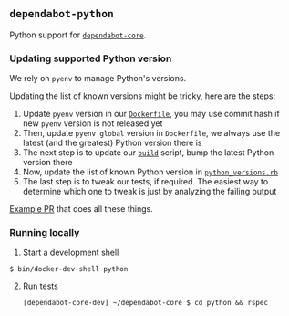 ## `dependabot-python`

Python support for [`dependabot-core`][core-repo].

### Updating supported Python version

We rely on `pyenv` to manage Python's versions.

Updating the list of known versions might be tricky, here are the steps:
1. Update `pyenv` version in our [`Dockerfile`](https://github.com/dependabot/dependabot-core/blob/main/Dockerfile), you may use commit hash if new `pyenv` version is not released yet
2. Then, update `pyenv global` version in `Dockerfile`, we always use the latest (and the greatest) Python version there is
3. The next step is to update our [`build`](https://github.com/dependabot/dependabot-core/blob/main/python/helpers/build) script, bump the latest Python version there
4. Now, update the list of known Python version in [`python_versions.rb`](https://github.com/dependabot/dependabot-core/blob/main/python/lib/dependabot/python/python_versions.rb)
5. The last step is to tweak our tests, if required. The easiest way to determine which one to tweak is just by analyzing the failing output

[Example PR](https://github.com/dependabot/dependabot-core/pull/3440) that does all these things.

### Running locally

1. Start a development shell

  ```
  $ bin/docker-dev-shell python
  ```

2. Run tests
   ```
   [dependabot-core-dev] ~/dependabot-core $ cd python && rspec
   ```

[core-repo]: https://github.com/dependabot/dependabot-core
